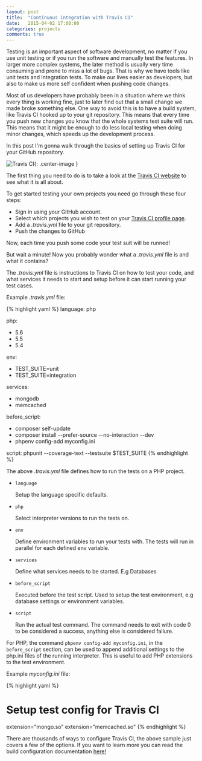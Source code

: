```yaml
---
layout: post
title:  "Continuous integration with Travis CI"
date:   2015-04-02 17:00:00
categories: projects
comments: true
---
```


Testing is an important aspect of software development, no matter if you use unit testing or if you run the software and manually test the features. In larger more complex systems, the later method is usually very time consuming and prone to miss a lot of bugs. That is why we have tools like unit tests and integration tests. To make our lives easier as developers, but also to make us more self confident when pushing code changes.

Most of us developers have probably been in a situation where we think every thing is working fine, just to later find out that a small change we made broke something else. One way to avoid this is to have a build system, like Travis CI hooked up to your git repository. This means that every time you push new changes you know that the whole systems test suite will run. This means that it might be enough to do less local testing when doing minor changes, which speeds up the development process.

In this post I'm gonna walk through the basics of setting up Travis CI for your GitHub repository.

![Travis CI]({{site.url}}/assets/travis.png){: .center-image }

The first thing you need to do is to take a look at the [Travis CI website](https://travis-ci.org/) to see what it is all about.

To get started testing your own projects you need go through these four steps:

- Sign in using your GitHub account.
- Select which projects you wish to test on your [Travis CI profile page](https://travis-ci.org/profile/).
- Add a *.travis.yml* file to your git repository.
- Push the changes to GitHub

Now, each time you push some code your test suit will be runned!

But wait a minute! Now you probably wonder what a *.travis.yml* file is and what it contains?

The *.travis.yml* file is instructions to Travis CI on how to test your code, and what services it needs to start and setup before it can start running your test cases.

Example *.travis.yml* file:

{% highlight yaml %}
language: php

php:
  - 5.6
  - 5.5
  - 5.4

env:
  - TEST_SUITE=unit
  - TEST_SUITE=integration

services:
  - mongodb
  - memcached

before_script:
  - composer self-update
  - composer install --prefer-source --no-interaction --dev
  - phpenv config-add myconfig.ini

script: phpunit --coverage-text --testsuite $TEST_SUITE
{% endhighlight %}

The above *.travis.yml* file defines how to run the tests on a PHP project.

- `language`

	Setup the language specific defaults.

- `php`

	Select interpreter versions to run the tests on.

- `env`

	Define environment variables to run your tests with. The tests will run in parallel for each defined env variable.

- `services`

	Define what services needs to be started. E.g Databases

- `before_script`

    Executed before the test script. Used to setup the test environment, e.g database settings or environment variables.

- `script`

	Run the actual test command. The command needs to exit with code 0 to be considered a success, anything else is considered failure.

For PHP, the command `phpenv config-add myconfig.ini`, in the `before_script` section, can be used to append additional settings to the php.ini files of the running interpreter. This is useful to add PHP extensions to the test environment.

Example *myconfig.ini* file:

{% highlight yaml %}
# Setup test config for Travis CI
extension="mongo.so"
extension="memcached.so"
{% endhighlight %}

There are thousands of ways to configure Travis CI, the above sample just covers a few of the options. If you want to learn more you can read the build configuration documentation [here!](http://docs.travis-ci.com/user/build-configuration/)

